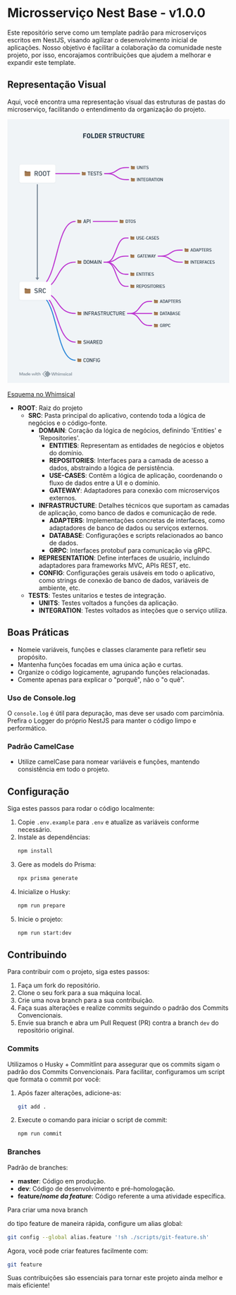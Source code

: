 # Microsserviço Nest Base - v1.0.0

Este repositório serve como um template padrão para microserviços escritos em NestJS, visando agilizar o desenvolvimento inicial de aplicações. Nosso objetivo é facilitar a colaboração da comunidade neste projeto, por isso, encorajamos contribuições que ajudem a melhorar e expandir este template.

## Representação Visual

Aqui, você encontra uma representação visual das estruturas de pastas do microserviço, facilitando o entendimento da organização do projeto.

![Folder Structure Image](./.github/images/folder_structure.png)

[Esquema no Whimsical](https://whimsical.com/folder-structure-SEmPne5aSCo1TcUbKDYQP4)

- **ROOT**: Raiz do projeto
  - **SRC**: Pasta principal do aplicativo, contendo toda a lógica de negócios e o código-fonte.
    - **DOMAIN**: Coração da lógica de negócios, definindo 'Entities' e 'Repositories'.
      - **ENTITIES**: Representam as entidades de negócios e objetos do domínio.
      - **REPOSITORIES**: Interfaces para a camada de acesso a dados, abstraindo a lógica de persistência.
      - **USE-CASES**: Contêm a lógica de aplicação, coordenando o fluxo de dados entre a UI e o domínio.
      - **GATEWAY**: Adaptadores para conexão com microserviços externos.
    - **INFRASTRUCTURE**: Detalhes técnicos que suportam as camadas de aplicação, como banco de dados e comunicação de rede.
      - **ADAPTERS**: Implementações concretas de interfaces, como adaptadores de banco de dados ou serviços externos.
      - **DATABASE**: Configurações e scripts relacionados ao banco de dados.
      - **GRPC**: Interfaces protobuf para comunicação via gRPC.
    - **REPRESENTATION**: Define interfaces de usuário, incluindo adaptadores para frameworks MVC, APIs REST, etc.
    - **CONFIG**: Configurações gerais usáveis em todo o aplicativo, como strings de conexão de banco de dados, variáveis de ambiente, etc.
  - **TESTS**: Testes unitarios e testes de integração.
    - **UNITS**: Testes voltados a funções da aplicação.
    - **INTEGRATION**: Testes voltados as inteções que o serviço utiliza.

## Boas Práticas

- Nomeie variáveis, funções e classes claramente para refletir seu propósito.
- Mantenha funções focadas em uma única ação e curtas.
- Organize o código logicamente, agrupando funções relacionadas.
- Comente apenas para explicar o "porquê", não o "o quê".

### Uso de Console.log

O `console.log` é útil para depuração, mas deve ser usado com parcimônia. Prefira o Logger do próprio NestJS para manter o código limpo e performático.

### Padrão CamelCase

- Utilize camelCase para nomear variáveis e funções, mantendo consistência em todo o projeto.

## Configuração

Siga estes passos para rodar o código localmente:

1. Copie `.env.example` para `.env` e atualize as variáveis conforme necessário.
2. Instale as dependências:
   ```bash
   npm install
   ```
3. Gere as models do Prisma:
   ```bash
   npx prisma generate
   ```
4. Inicialize o Husky:
   ```bash
   npm run prepare
   ```
5. Inicie o projeto:
   ```bash
   npm run start:dev
   ```

## Contribuindo

Para contribuir com o projeto, siga estes passos:

1. Faça um fork do repositório.
2. Clone o seu fork para a sua máquina local.
3. Crie uma nova branch para a sua contribuição.
4. Faça suas alterações e realize commits seguindo o padrão dos Commits Convencionais.
5. Envie sua branch e abra um Pull Request (PR) contra a branch `dev` do repositório original.

### Commits

Utilizamos o Husky + Commitlint para assegurar que os commits sigam o padrão dos Commits Convencionais. Para facilitar, configuramos um script que formata o commit por você:

1. Após fazer alterações, adicione-as:
   ```bash
   git add .
   ```
2. Execute o comando para iniciar o script de commit:
   ```bash
   npm run commit
   ```

### Branches

Padrão de branches:

- **master**: Código em produção.
- **dev**: Código de desenvolvimento e pré-homologação.
- **feature/_nome da feature_**: Código referente a uma atividade específica.

Para criar uma nova branch

do tipo feature de maneira rápida, configure um alias global:

```bash
git config --global alias.feature '!sh ./scripts/git-feature.sh'
```

Agora, você pode criar features facilmente com:

```bash
git feature
```

Suas contribuições são essenciais para tornar este projeto ainda melhor e mais eficiente!
